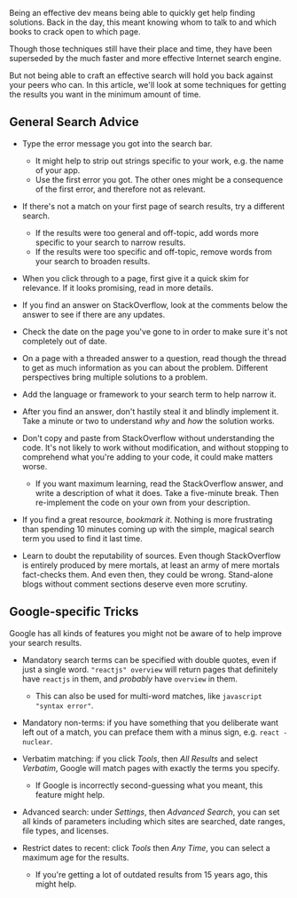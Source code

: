 Being an effective dev means being able to quickly get help finding solutions. Back in the day, this meant knowing whom to talk to and which books to crack open to which page.

Though those techniques still have their place and time, they have been superseded by the much faster and more effective Internet search engine.

But not being able to craft an effective search will hold you back against your peers who can. In this article, we'll look at some techniques for getting the results you want in the minimum amount of time.

## General Search Advice

* Type the error message you got into the search bar.
  * It might help to strip out strings specific to your work, e.g. the name of your app.
  * Use the first error you got. The other ones might be a consequence of the first error, and therefore not as relevant.

* If there's not a match on your first page of search results, try a different search.
  * If the results were too general and off-topic, add words more specific to your search to narrow results.
  * If the results were too specific and off-topic, remove words from your search to broaden results.

* When you click through to a page, first give it a quick skim for relevance. If it looks promising, read in more details.

* If you find an answer on StackOverflow, look at the comments below the answer to see if there are any updates.

* Check the date on the page you've gone to in order to make sure it's not completely out of date.

* On a page with a threaded answer to a question, read though the thread to get as much information as you can about the problem. Different perspectives bring multiple solutions to a problem.

* Add the language or framework to your search term to help narrow it.

* After you find an answer, don't hastily steal it and blindly implement it. Take a minute or two to understand _why_ and _how_ the solution works.

* Don't copy and paste from StackOverflow without understanding the code. It's not likely to work without modification, and without stopping to comprehend what you're adding to your code, it could make matters worse.
  * If you want maximum learning, read the StackOverflow answer, and write a description of what it does. Take a five-minute break. Then re-implement the code on your own from your description.

* If you find a great resource, *bookmark it*. Nothing is more frustrating than spending 10 minutes coming up with the simple, magical search term you used to find it last time.

* Learn to doubt the reputability of sources. Even though StackOverflow is entirely produced by mere mortals, at least an army of mere mortals fact-checks them. And even then, they could be wrong. Stand-alone blogs without comment sections deserve even more scrutiny.

## Google-specific Tricks

Google has all kinds of features you might not be aware of to help improve your search results.

* Mandatory search terms can be specified with double quotes, even if just a single word. `"reactjs" overview` will return pages that definitely have `reactjs` in them, and _probably_ have `overview` in them.
  * This can also be used for multi-word matches, like `javascript "syntax error"`.

* Mandatory non-terms: if you have something that you deliberate want left out of a match, you can preface them with a minus sign, e.g. `react -nuclear`.

* Verbatim matching: if you click *Tools*, then *All Results* and select *Verbatim*, Google will match pages with exactly the terms you specify.
  * If Google is incorrectly second-guessing what you meant, this feature might help.

* Advanced search: under *Settings*, then *Advanced Search*, you can set all kinds of parameters including
which sites are searched, date ranges, file types, and licenses.

* Restrict dates to recent: click *Tools* then *Any Time*, you can select a maximum age for the results.
  * If you're getting a lot of outdated results from 15 years ago, this might help.

